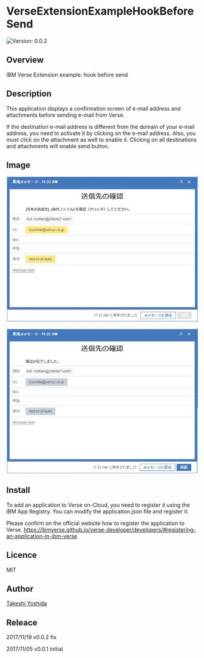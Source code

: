 # VerseExtensionExampleHookBeforeSend
![Version: 0.0.2](https://img.shields.io/badge/Version-0.0.2-green.svg)

## Overview

IBM Verse Extension example: hook before send 


## Description

This application displays a confirmation screen of e-mail address and attachments before sending e-mail from Verse.

If the destination e-mail address is different from the domain of your e-mail address, you need to activate it by clicking on the e-mail address.
Also, you must click on the attachment as well to enable it.
Clicking on all destinations and attachments will enable send button.


## Image
![Image](https://github.com/chemp7/VerseExtensionExampleHookBeforeSend/blob/master/image/HookBeforeSend_Image01.png)

![Image](https://github.com/chemp7/VerseExtensionExampleHookBeforeSend/blob/master/image/HookBeforeSend_Image02.png)

## Install

To add an application to Verse on-Cloud, you need to register it using the IBM App Registry. 
You can modify the application.json file and register it.

Please confirm on the official website how to register the application to Verse.
https://ibmverse.github.io/verse-developer/developers/#registering-an-application-in-ibm-verse

## Licence

MIT


## Author

[Takeshi Yoshida](https://github.com/chemp7)


## Releace

2017/11/19 v0.0.2 fix

2017/11/05 v0.0.1 initial
